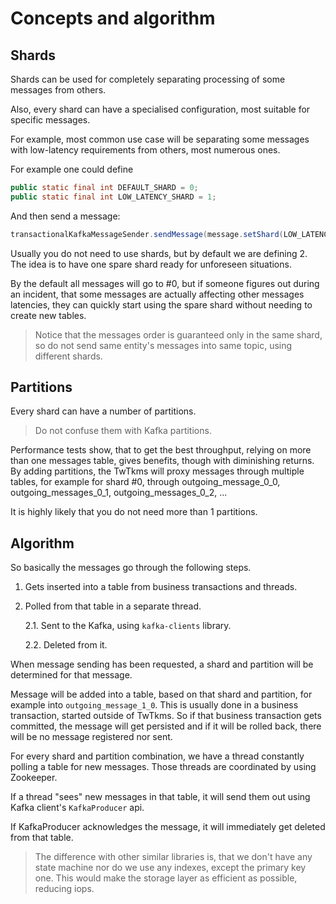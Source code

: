 # Concepts and algorithm

## Shards
  
Shards can be used for completely separating processing of some messages from others.    

Also, every shard can have a specialised configuration, most suitable for specific messages. 
 
For example, most common use case will be separating some messages with low-latency requirements from others, most numerous ones.

For example one could define
```java
public static final int DEFAULT_SHARD = 0;
public static final int LOW_LATENCY_SHARD = 1;
``` 

And then send a message:
```java
transactionalKafkaMessageSender.sendMessage(message.setShard(LOW_LATENCY_SHARD));
```

Usually you do not need to use shards, but by default we are defining 2. The idea is to have one spare shard ready for unforeseen situations.

By the default all messages will go to #0, but if someone figures out during an incident, that some messages are actually affecting other 
messages latencies, they can quickly start using the spare shard without needing to create new tables.
 
>Notice that the messages order is guaranteed only in the same shard, so do not send same entity's messages into same topic, using
>different shards.
 
## Partitions
Every shard can have a number of partitions. 

> Do not confuse them with Kafka partitions.

Performance tests show, that to get the best throughput, relying on more than one messages table, gives benefits, though
with diminishing returns. By adding partitions, the TwTkms will proxy messages through multiple tables, for example for 
shard #0, through outgoing_message_0_0, outgoing_messages_0_1, outgoing_messages_0_2, ...

It is highly likely that you do not need more than 1 partitions.

## Algorithm

So basically the messages go through the following steps.

1. Gets inserted into a table from business transactions and threads.
2. Polled from that table in a separate thread.
   
   2.1. Sent to the Kafka, using `kafka-clients` library.

   2.2. Deleted from it.

When message sending has been requested, a shard and partition will be determined for that message.

Message will be added into a table, based on that shard and partition, for example into `outgoing_message_1_0`.
This is usually done in a business transaction, started outside of TwTkms. So if that business transaction gets 
committed, the message will get persisted and if it will be rolled back, there will be no message registered nor sent.

For every shard and partition combination, we have a thread constantly polling a table for new messages. Those threads are 
coordinated by using Zookeeper.

If a thread "sees" new messages in that table, it will send them out using Kafka client's `KafkaProducer` api.

If KafkaProducer acknowledges the message, it will immediately get deleted from that table.

>The difference with other similar libraries is, that we don't have any state machine nor do we use any indexes, except the primary key one.
>This would make the storage layer as efficient as possible, reducing iops.

